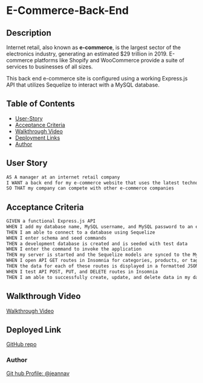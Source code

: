# E-Commerce-Back-End

## Description

Internet retail, also known as **e-commerce**, is the largest sector of the electronics industry, generating an estimated $29 trillion in 2019. E-commerce platforms like Shopify and WooCommerce provide a suite of services to businesses of all sizes.

This back end e-commerce site is configured using a working Express.js API that utilizes Sequelize to interact with a MySQL database.


## Table of Contents
- [User-Story](#user-story)
- [Acceptance Criteria](#acceptance-criteria)
- [Walkthrough Video](#walkthrough-video)
- [Deployment Links](#link)
- [Author](#author)


## User Story

```md
AS A manager at an internet retail company
I WANT a back end for my e-commerce website that uses the latest technologies
SO THAT my company can compete with other e-commerce companies
```

## Acceptance Criteria

```md
GIVEN a functional Express.js API
WHEN I add my database name, MySQL username, and MySQL password to an environment variable file
THEN I am able to connect to a database using Sequelize
WHEN I enter schema and seed commands
THEN a development database is created and is seeded with test data
WHEN I enter the command to invoke the application
THEN my server is started and the Sequelize models are synced to the MySQL database
WHEN I open API GET routes in Insomnia for categories, products, or tags
THEN the data for each of these routes is displayed in a formatted JSON
WHEN I test API POST, PUT, and DELETE routes in Insomnia
THEN I am able to successfully create, update, and delete data in my database
```

## Walkthrough Video

[Walkthrough Video](https://drive.google.com/file/d/18N0nQM7vssz7CfQeYJ_zg3C3t6qxxmPI/view)


## Deployed Link

[GitHub repo](https://github.com/jeannav/E-Commerce-Back-End)

### Author

[Git hub Profile: @jeannav](https://github.com/jeannav)